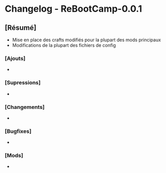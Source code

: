 # Changelog - ReBootCamp-0.0.1

## [Résumé]

- Mise en place des crafts modifiés pour la plupart des mods principaux
- Modifications de la plupart des fichiers de config

### [Ajouts]

-

### [Supressions]

-

### [Changements]

-

### [Bugfixes]

-

### [Mods]

-
